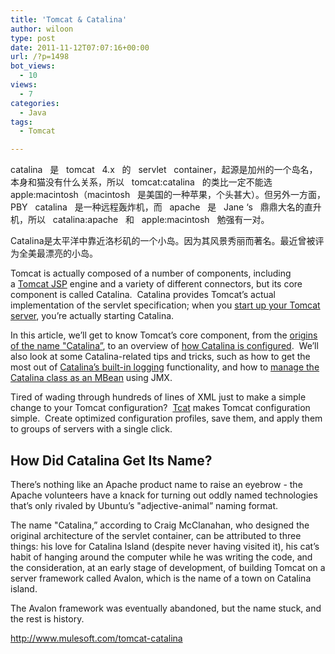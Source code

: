 ```yaml
---
title: 'Tomcat & Catalina'
author: wiloon
type: post
date: 2011-11-12T07:07:16+00:00
url: /?p=1498
bot_views:
  - 10
views:
  - 7
categories:
  - Java
tags:
  - Tomcat

---
```

catalina   是   tomcat   4.x   的   servlet   container，起源是加州的一个岛名，本身和猫没有什么关系，所以   tomcat:catalina   的类比一定不能选   apple:macintosh（macintosh   是美国的一种苹果，个头甚大）。但另外一方面，PBY   catalina   是一种远程轰炸机，而   apache   是   Jane &#8216;s   鼎鼎大名的直升机，所以   catalina:apache   和   apple:macintosh   勉强有一对。

Catalina是太平洋中靠近洛杉矶的一个小岛。因为其风景秀丽而著名。最近曾被评为全美最漂亮的小岛。

Tomcat is actually composed of a number of components, including a [Tomcat JSP][1] engine and a variety of different connectors, but its core component is called Catalina.  Catalina provides Tomcat&#8217;s actual implementation of the servlet specification; when you [start up your Tomcat server][2], you&#8217;re actually starting Catalina.

In this article, we&#8217;ll get to know Tomcat&#8217;s core component, from the [origins of the name "Catalina&#8221;][3], to an overview of [how Catalina is configured][4].  We&#8217;ll also look at some Catalina-related tips and tricks, such as how to get the most out of [Catalina&#8217;s built-in logging][5] functionality, and how to [manage the Catalina class as an MBean][6] using JMX.


  Tired of wading through hundreds of lines of XML just to make a simple change to your Tomcat configuration?  <a href="http://www.mulesoft.com/misc/lbox-form.php" rel="lightframe[|width:700px;height:500px; scrolling: auto;]">Tcat</a> makes Tomcat configuration simple.  Create optimized configuration profiles, save them, and apply them to groups of servers with a single click.


## <a name="name"></a>How Did Catalina Get Its Name?

There&#8217;s nothing like an Apache product name to raise an eyebrow - the Apache volunteers have a knack for turning out oddly named technologies that&#8217;s only rivaled by Ubuntu&#8217;s "adjective-animal&#8221; naming format.

The name "Catalina,&#8221; according to Craig McClanahan, who designed the original architecture of the servlet container, can be attributed to three things: his love for Catalina Island (despite never having visited it), his cat&#8217;s habit of hanging around the computer while he was writing the code, and the consideration, at an early stage of development, of building Tomcat on a server framework called Avalon, which is the name of a town on Catalina island.

The Avalon framework was eventually abandoned, but the name stuck, and the rest is history.

<http://www.mulesoft.com/tomcat-catalina>

 [1]: http://www.mulesoft.com/tomcat-jsp
 [2]: http://www.mulesoft.com/tomcat-start
 [3]: http://www.mulesoft.com/tomcat-catalina#name
 [4]: http://www.mulesoft.com/tomcat-catalina#config
 [5]: http://www.mulesoft.com/tomcat-catalina#logging
 [6]: http://www.mulesoft.com/tomcat-catalina#mbean